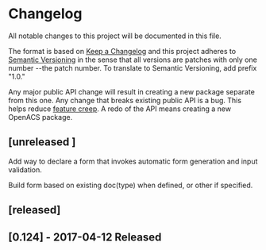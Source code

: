 # Changelog
All notable changes to this project will be documented in this file.

The format is based on [Keep a Changelog](http://keepachangelog.com/en/1.0.0/)
and this project adheres to [Semantic Versioning](http://semver.org/spec/v2.0.0.html) in the sense that all versions are patches with only one number --the patch number. To translate to Semantic Versioning, add prefix "1.0."

Any major public API change will result in creating a new package separate from this one. Any change that breaks existing public API is a bug.  This helps reduce [feature creep](https://en.wikipedia.org/wiki/Feature_creep). A redo of the API means creating a new OpenACS package.

## [unreleased ]

Add way to declare a form that invokes automatic form generation and input validation.

Build form based on existing doc(type) when defined, or other if specified.

## [released]

## [0.124] - 2017-04-12 Released


